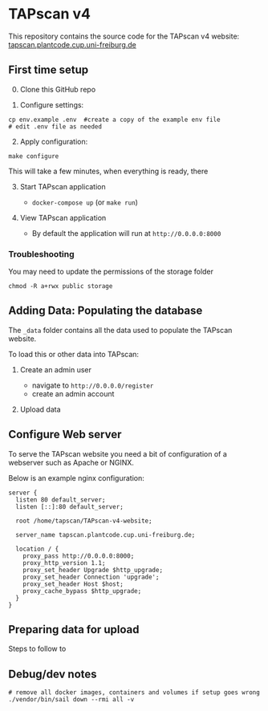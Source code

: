 # TAPscan v4

This repository contains the source code for the TAPscan v4 website: [tapscan.plantcode.cup.uni-freiburg.de](http://tapscan.plantcode.cup.uni-freiburg.de)


## First time setup

0. Clone this GitHub repo

1. Configure settings:

```
cp env.example .env  #create a copy of the example env file
# edit .env file as needed
```

2. Apply configuration:

```
make configure
```

This will take a few minutes, when everything is ready, there


3. Start TAPscan application
   - `docker-compose up` (or `make run`)

4. View  TAPscan application
   - By default the application will run at `http://0.0.0.0:8000`


### Troubleshooting

You may need to update the permissions of the storage folder

```
chmod -R a+rwx public storage
```



## Adding Data: Populating the database

The `_data` folder contains all the data used to populate the TAPscan website.

To load this or other data into TAPscan:

1. Create an admin user
   - navigate to `http://0.0.0.0/register`
   - create an admin account

2. Upload data


## Configure Web server

To serve the TAPscan website you need a bit of configuration of a webserver such as Apache or NGINX.

Below is an example nginx configuration:

```
server {
  listen 80 default_server;
  listen [::]:80 default_server;

  root /home/tapscan/TAPscan-v4-website;

  server_name tapscan.plantcode.cup.uni-freiburg.de;

  location / {
    proxy_pass http://0.0.0.0:8000;
    proxy_http_version 1.1;
    proxy_set_header Upgrade $http_upgrade;
    proxy_set_header Connection 'upgrade';
    proxy_set_header Host $host;
    proxy_cache_bypass $http_upgrade;
  }
}
```

## Preparing data for upload

Steps to follow to



## Debug/dev notes

```
# remove all docker images, containers and volumes if setup goes wrong
./vendor/bin/sail down --rmi all -v
```




